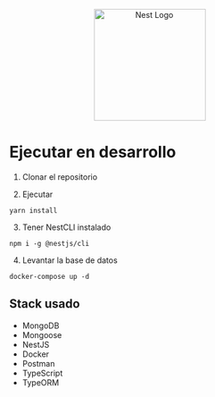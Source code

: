 <p align="center">
  <a href="http://nestjs.com/" target="blank"><img src="https://nestjs.com/img/logo-small.svg" width="200" alt="Nest Logo" /></a>
</p>

# Ejecutar en desarrollo
1. Clonar el repositorio

2. Ejecutar
```
yarn install
```

3. Tener NestCLI instalado
```
npm i -g @nestjs/cli
```

4. Levantar la base de datos
```
docker-compose up -d
```


## Stack usado
* MongoDB
* Mongoose
* NestJS
* Docker
* Postman
* TypeScript
* TypeORM